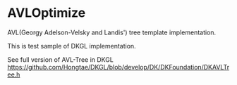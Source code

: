 # AVLOptimize

AVL(Georgy Adelson-Velsky and Landis') tree template implementation.

This is test sample of DKGL implementation.

See full version of AVL-Tree in DKGL https://github.com/Hongtae/DKGL/blob/develop/DK/DKFoundation/DKAVLTree.h

